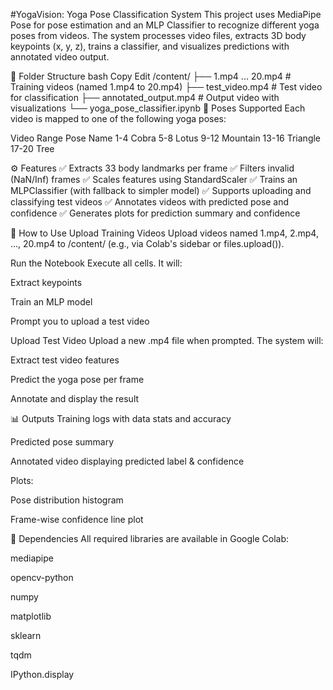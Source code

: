 #YogaVision: Yoga Pose Classification System
This project uses MediaPipe Pose for pose estimation and an MLP Classifier to recognize different yoga poses from videos. The system processes video files, extracts 3D body keypoints (x, y, z), trains a classifier, and visualizes predictions with annotated video output.

📁 Folder Structure
bash
Copy
Edit
/content/
├── 1.mp4 ... 20.mp4        # Training videos (named 1.mp4 to 20.mp4)
├── test_video.mp4          # Test video for classification
├── annotated_output.mp4    # Output video with visualizations
└── yoga_pose_classifier.ipynb
🧠 Poses Supported
Each video is mapped to one of the following yoga poses:

Video Range	Pose Name
1-4	Cobra
5-8	Lotus
9-12	Mountain
13-16	Triangle
17-20	Tree

⚙️ Features
✅ Extracts 33 body landmarks per frame
✅ Filters invalid (NaN/Inf) frames
✅ Scales features using StandardScaler
✅ Trains an MLPClassifier (with fallback to simpler model)
✅ Supports uploading and classifying test videos
✅ Annotates videos with predicted pose and confidence
✅ Generates plots for prediction summary and confidence

🚀 How to Use
Upload Training Videos
Upload videos named 1.mp4, 2.mp4, ..., 20.mp4 to /content/ (e.g., via Colab's sidebar or files.upload()).

Run the Notebook
Execute all cells. It will:

Extract keypoints

Train an MLP model

Prompt you to upload a test video

Upload Test Video
Upload a new .mp4 file when prompted. The system will:

Extract test video features

Predict the yoga pose per frame

Annotate and display the result

📊 Outputs
Training logs with data stats and accuracy

Predicted pose summary

Annotated video displaying predicted label & confidence

Plots:

Pose distribution histogram

Frame-wise confidence line plot

🧰 Dependencies
All required libraries are available in Google Colab:

mediapipe

opencv-python

numpy

matplotlib

sklearn

tqdm

IPython.display
